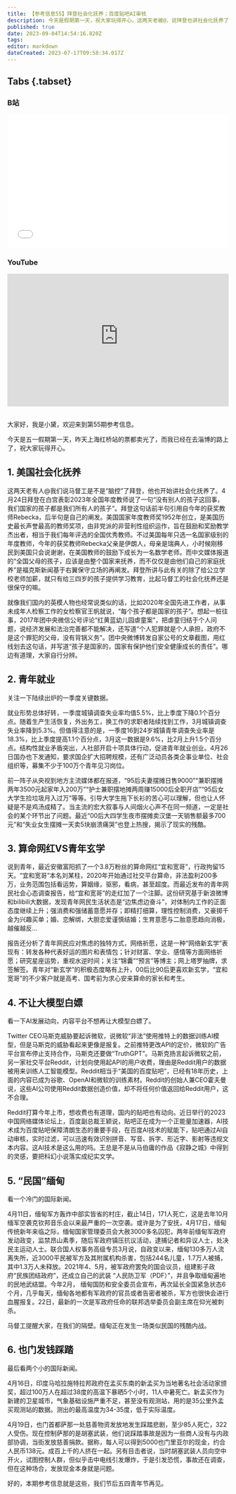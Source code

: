 ```yaml
---
title: 【参考信息55】拜登社会化抚养；百度贴吧AI审核
description: 今天是假期第一天，祝大家玩得开心。这两天老被@，说拜登也讲社会化抚养了。其实是拜登在表彰年度教师时说“没有别人的孩子这回事，我们国家的孩子都是我们所有人的孩子”，前半句还是引用教师的话。经过福克斯新闻基于右翼保守立场的再阐发，就成了争议。百度副总裁最近说，贴吧通过AI审核过滤，可以迅速有效识别拼音、谐音、拆字、形近字、影射内容。不知道大家有没有看过马伯庸的科幻小说《寂静之城》。另外谈谈青年就业和缅甸内战。
published: true
date: 2023-09-04T14:54:16.820Z
tags: 
editor: markdown
dateCreated: 2023-07-17T09:58:34.017Z
---
```


## Tabs {.tabset}
### B站
<div style="position: relative; padding: 30% 45%;">
<iframe style="position: absolute; width: 100%; height: 100%; left: 0; top: 0;" src="//player.bilibili.com/player.html?&bvid=BV1f14y1o7Rr&page=1&as_wide=1&high_quality=1&danmaku=1&autoplay=0" scrolling="no" border="0" frameborder="no" framespacing="0" allowfullscreen="true"></iframe>
</div>

### YouTube
<div style="position: relative; padding: 30% 45%;">
<iframe style="position: absolute; top: 0; left: 0; width: 100%; height: 100%;" src="https://www.youtube-nocookie.com/embed/YouTubeVID" title="YouTube video player" frameborder="0" allow="accelerometer; autoplay; clipboard-write; encrypted-media; gyroscope; picture-in-picture" allowfullscreen></iframe>
</div>

## 

大家好，我是小黛，欢迎来到第55期参考信息。

今天是五一假期第一天，昨天上海红桥站的票都卖光了，而我已经在去淄博的路上了，祝大家玩得开心。

## 1. 美国社会化抚养

这两天老有人@我们说马督工是不是“脑控”了拜登，他也开始讲社会化抚养了。4月24日拜登在白宫表彰2023年全国年度教师说了一句“没有别人的孩子这回事，我们国家的孩子都是我们所有人的孩子”。拜登这句话前半句引用自今年的获奖教师Rebecka，后半句是自己的阐发。美国国家年度教师奖1952年创立，是美国历史最长声誉最高的教师奖项，由非党派的非营利性组织运作，旨在鼓励和奖励教学杰出者，相当于我们每年评选的全国优秀教师。不过美国每年只选一名国家级别的年度教师，今年的获奖教师Rebecka父亲是伊朗人，母亲是瑞典人，小时候刚移民到美国只会说谢谢，在美国教师的鼓励下成长为一名数学老师。而中文媒体报道的“全国父母的孩子，应该是由整个国家来抚养，而不仅仅是由他们自己的家庭抚养”是福克斯新闻基于右翼保守立场的再阐发。拜登所讲与此有关的除了给公立学校老师加薪，就只有给三四岁的孩子提供学习教育，比起马督工的社会化抚养还是很保守的嘛。

就像我们国内的英模人物也经常说类似的话，比如2020年全国先进工作者，从事未成年人检察工作的女检察官王帆就说，“每个孩子都是国家的孩子”。想起一桩往事，2017年团中央微信公号评论“红黄蓝幼儿园虐童案”，把虐童归结于个人问题，说经济发展和法治完善都不能解决，还写道“个人犯罪就是个人承担，政府不是这个罪犯的父母，没有背锅义务”。团中央微博转发自家公号的文章截图，用红线划去这句话，并写道“孩子是国家的，国家有保护他们安全健康成长的责任”。哪边有道理，大家自行分辨。

## 2. 青年就业

关注一下陆续出炉的一季度关键数据。

就业形势总体好转，一季度城镇调查失业率均值5.5%，比上季度下降0.1个百分点。随着生产生活恢复，外出务工，换工作的求职者陆续找到工作，3月城镇调查失业率降到5.3%。但值得注意的是，一季度16到24岁城镇青年调查失业率是18.3%，比上季度提高1.1个百分点，3月这一数据是9.6%，比2月上升1.5个百分点。结构性就业矛盾突出，人社部开启十项具体行动，促进青年就业创业。4月26日国办也下发通知，要求国企扩大招聘规模，还有广泛动员各类企事业单位、社会组织等，募集不少于100万个青年见习岗位。

前一阵子从央视到地方主流媒体都在报道，“95后夫妻摆摊日售9000”“兼职摆摊两年3500元起家年入200万”“护士兼职摆地摊两周赚15000后全职开店”“95后女大学生捡垃圾月入过万”等等。引导大学生拖下长衫的苦心可以理解，但也让人怀疑是不是鸡汤成精了。当主流的宏大叙事与人间烟火心声不在同一频道，一定是社会的某个环节出了问题。最近“00后大四学生夜市摆摊卖汉堡一天销售额最多700元”和“失业女生摆摊一天卖5块崩溃痛哭”也登上热搜，揭示了现实的残酷。

## 3. 算命网红VS青年玄学

说到青年，最近安徽富阳抓了一个3.8万粉丝的算命网红“宜和宽哥”，行政拘留15天。“宜和宽哥”本名刘某柱，2020年开始通过社交平台算命，非法盈利200多万，业务范围包括看运势，算姻缘，驱邪，看病，甚至超度。而最近发布的青年网民社会心态调查报告，给“宜和宽哥”的走红加了一个注脚。这份研究基于新浪微博和bilibili大数据，发现青年网民生活状态是“边焦虑边奋斗”，对体制内工作的正面态度继续上升；强消费和强储蓄意愿并存；即精打细算，理性控制消费，又豪掷千金为兴趣买单；婚、恋解绑，大胆恋爱谨慎结婚；生育意愿与二胎意愿趋向消极，越催越反...

报告还分析了青年网民应对焦虑的独特方式，网络祈愿，这是一种“网络新玄学”表现有：转发各种代表好运的图片和表情包；针对财富、学业、感情等方面网络祈愿；研究星座运势，重视水逆时间；关注“锦囊”“预言”等博主；网上塔罗抽牌，求签解签。青年对“新玄学”的积极态度略有上升，00后比90后更喜欢新玄学，“宜和宽哥”的不少客户就是高考、国考前为求心安来算命的家长和考生。

## 4. 不让大模型白嫖

看一下AI发展动向，内容平台不想再让大模型白嫖了。

Twitter CEO马斯克威胁要起诉微软，说微软“非法”使用推特上的数据训练AI模型，但是马斯克的威胁看起来更像是报复。之前推特更改API的定价，微软的广告平台宣布停止支持合作，马斯克还要做“TruthGPT”。马斯克扬言起诉微软之前，另一家社交平台Reddit，计划向使用起API的用户收费，理由是Reddit用户的数据被用来训练人工智能模型。Reddit相当于“美国的百度贴吧”，已经有18年历史，上面的内容已成为谷歌、OpenAI和微软的训练素材。Reddit的创始人兼CEO霍夫曼说，这些AI公司使用Reddit数据创造价值，却不将任何价值返回给Reddit用户，这不合理。

Reddit打算今年上市，想收费也有道理，国内的贴吧也有动向。近日举行的2023中国网络媒体论坛上，百度副总裁王颖说，贴吧正在成为一个正能量加速器，AI技术成为百度贴吧保障清朗生态的重要手段，在百度AI技术的赋能下，贴吧通过AI自动审核，实时过滤，可以迅速有效识别拼音、写音、拆字、形近字、影射等违规文本内容。这AI技术是这么用的吗。王总是不是从马伯庸的作品《寂静之城》中得到的灵感，要把科幻小说落实成纪实文学。

## 5. “民国”缅甸

看一个冷门的国际新闻。

4月11日，缅甸军方轰炸中部实皆省的村庄，截止14日，171人死亡，这是去年10月缅军空袭克钦邦音乐会以来最严重的一次空袭。或许是为了安抚，4月17日，缅甸传统新年来临之际，缅甸国家管理委员会大赦3000多名囚犯，两年前缅甸军政府发动政变，监禁昂山素季，随后军政府镇压抗议活动，逮捕记者和异议人士，处决民主运动人士。联合国人权事务高级专员3月说，自政变以来，缅甸130多万人流离失所，近3000平民被军方及其附属机构杀害，包括244名儿童，1.7万人被捕，其中1.3万人未释放。2021年4、5月，被军政府罢免的国会议员，组建影子政府“民族团结政府”，还成立自己的武装 “人民防卫军（PDF）”，并且争取缅甸遍地的民地武结盟。今年2月， 缅甸国防和安全委员会宣布，再次延长全国紧急状态6个月，几乎每天，缅甸各地都有军政府的官员或者告密者被杀，军方也很快会进行血腥报复。22日，最新的一次是军政府任命的联邦选举委员会副主席在仰光被刺杀。

马督工提醒大家，在我们的隔壁。缅甸正在发生一场类似民国的残酷内战。

## 6. 也门发钱踩踏

最后看两个小的国际新闻。

4月16日，印度马哈拉施特拉邦政府在孟买东南的新孟买为当地著名社会活动家颁奖，超过100万人在超过38度的高温下暴晒5个小时，11人中暑死亡。新孟买作为新建的卫星城市，气象基础设施严重不足，甚至没有观测站，用的是35公里外孟买观测站的数据。测出的最高温度为34-35度，低于实际温度。

4月19日，也门首都萨那一处慈善物资发放地发生踩踏悲剧，至少85人死亡，322人受伤。现在控制萨那的是胡塞武装，他们说踩踏事故是因为一些商人没有与内政部协调，当街发放慈善捐款。据称，每人可以得到5000也门里亚尔的现金，约合人民币138元。成百上千的人挤在一起。另有目击者说，当时胡塞武装人员向空中开火，试图控制人群，但似乎击中电线引发爆炸，于是引发恐慌，事故还在调查，但在这种场合，发放现金本身就是问题。

好的，本期参考信息就是这些，我们节后五四青年节再见。

